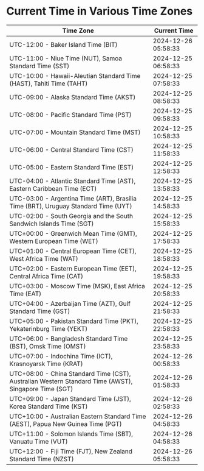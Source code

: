 # Current Time in Various Time Zones

| Time Zone | Current Time |
|-----------|--------------|
| UTC-12:00 - Baker Island Time (BIT) | 2024-12-26 05:58:33 |
| UTC-11:00 - Niue Time (NUT), Samoa Standard Time (SST) | 2024-12-25 06:58:33 |
| UTC-10:00 - Hawaii-Aleutian Standard Time (HAST), Tahiti Time (TAHT) | 2024-12-25 07:58:33 |
| UTC-09:00 - Alaska Standard Time (AKST) | 2024-12-25 08:58:33 |
| UTC-08:00 - Pacific Standard Time (PST) | 2024-12-25 09:58:33 |
| UTC-07:00 - Mountain Standard Time (MST) | 2024-12-25 10:58:33 |
| UTC-06:00 - Central Standard Time (CST) | 2024-12-25 11:58:33 |
| UTC-05:00 - Eastern Standard Time (EST) | 2024-12-25 12:58:33 |
| UTC-04:00 - Atlantic Standard Time (AST), Eastern Caribbean Time (ECT) | 2024-12-25 13:58:33 |
| UTC-03:00 - Argentina Time (ART), Brasília Time (BRT), Uruguay Standard Time (UYT) | 2024-12-25 14:58:33 |
| UTC-02:00 - South Georgia and the South Sandwich Islands Time (SGT) | 2024-12-25 15:58:33 |
| UTC±00:00 - Greenwich Mean Time (GMT), Western European Time (WET) | 2024-12-25 17:58:33 |
| UTC+01:00 - Central European Time (CET), West Africa Time (WAT) | 2024-12-25 18:58:33 |
| UTC+02:00 - Eastern European Time (EET), Central Africa Time (CAT) | 2024-12-25 19:58:33 |
| UTC+03:00 - Moscow Time (MSK), East Africa Time (EAT) | 2024-12-25 20:58:33 |
| UTC+04:00 - Azerbaijan Time (AZT), Gulf Standard Time (GST) | 2024-12-25 21:58:33 |
| UTC+05:00 - Pakistan Standard Time (PKT), Yekaterinburg Time (YEKT) | 2024-12-25 22:58:33 |
| UTC+06:00 - Bangladesh Standard Time (BST), Omsk Time (OMST) | 2024-12-25 23:58:33 |
| UTC+07:00 - Indochina Time (ICT), Krasnoyarsk Time (KRAT) | 2024-12-26 00:58:33 |
| UTC+08:00 - China Standard Time (CST), Australian Western Standard Time (AWST), Singapore Time (SGT) | 2024-12-26 01:58:33 |
| UTC+09:00 - Japan Standard Time (JST), Korea Standard Time (KST) | 2024-12-26 02:58:33 |
| UTC+10:00 - Australian Eastern Standard Time (AEST), Papua New Guinea Time (PGT) | 2024-12-26 04:58:33 |
| UTC+11:00 - Solomon Islands Time (SBT), Vanuatu Time (VUT) | 2024-12-26 04:58:33 |
| UTC+12:00 - Fiji Time (FJT), New Zealand Standard Time (NZST) | 2024-12-26 05:58:33 |
